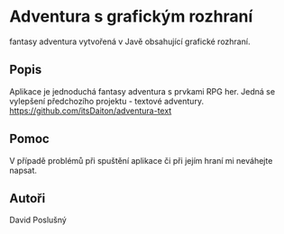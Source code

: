 # Adventura s grafickým rozhraní

fantasy adventura vytvořená v Javě obsahující grafické rozhraní.

## Popis

Aplikace je jednoduchá fantasy adventura s prvkami RPG her. Jedná se vylepšení předchozího projektu - textové adventury. https://github.com/itsDaiton/adventura-text


## Pomoc

V případě problémů při spuštění aplikace či při jejím hraní mi neváhejte napsat.

## Autoři

David Poslušný

